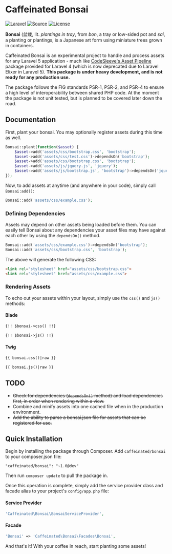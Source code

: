 Caffeinated Bonsai
====================
[![Laravel](https://img.shields.io/badge/Laravel-5.0-orange.svg?style=flat-square)](http://laravel.com)
[![Source](http://img.shields.io/badge/source-caffeinated/bonsai-blue.svg?style=flat-square)](https://github.com/caffeinated/bonsai)
[![License](http://img.shields.io/badge/license-MIT-brightgreen.svg?style=flat-square)](https://tldrlegal.com/license/mit-license)

**Bonsai** (盆栽, lit. *plantings in tray*, from *bon*, a tray or low-sided pot and *sai*, a planting or plantings, is a Japanese art form using miniature trees grown in containers.

Caffeinated Bonsai is an experimental project to handle and process assets for any Laravel 5 application - much like [CodeSleeve's Asset Pipeline](https://github.com/CodeSleeve/asset-pipeline) package provided for Laravel 4 (which is now deprecated due to Laravel Elixer in Laravel 5). **This package is under heavy development, and is not ready for any production use.**

The package follows the FIG standards PSR-1, PSR-2, and PSR-4 to ensure a high level of interoperability between shared PHP code. At the moment the package is not unit tested, but is planned to be covered later down the road.

Documentation
-------------
First, plant your bonsai. You may optionally register assets during this time as well.

```php
Bonsai::plant(function($asset) {
	$asset->add('assets/css/bootstrap.css', 'bootstrap');
	$asset->add('assets/css/test.css')->dependsOn('bootstrap');
	$asset->add('assets/css/bootstrap.css', 'bootstrap');                // Duplicate assets will be caught and ignored.
	$asset->add('assets/js/jquery.js', 'jquery');
	$asset->add('assets/js/bootstrap.js', 'bootstrap')->dependsOn('jquery');
});
```

Now, to add assets at anytime (and anywhere in your code), simply call `Bonsai:add()`:

```php
Bonsai::add('assets/css/example.css');
```

### Defining Dependencies
Assets may depend on other assets being loaded before them. You can easily tell Bonsai about any dependencies your asset files may have against each other by using the `dependsOn()` method.

```php
Bonsai::add('assets/css/example.css')->dependsOn('bootstrap');
Bonsai::add('assets/css/bootstrap.css', 'bootstrap');
```

The above will generate the following CSS:

```html
<link rel="stylesheet" href="assets/css/bootstrap.css">
<link rel="stylesheet" href="assets/css/example.css">
```

### Rendering Assets
To echo out your assets within your layout, simply use the `css()` and `js()` methods:

#### Blade

```html
{!! $bonsai->css() !!}

{!! $bonsai->js() !!}
```

#### Twig

```html
{{ bonsai.css()|raw }}

{{ bonsai.js()|raw }}
```

TODO
----
- ~~Check for dependencies (`dependsOn()` method) and load dependencies first, in order when rendering within a view.~~
- Combine and minify assets into one cached file when in the production environment.
- ~~Add the ability to parse a bonsai.json file for assets that can be registered for use.~~

Quick Installation
------------------
Begin by installing the package through Composer. Add `caffeinated/bonsai` to your composer.json file:

```
"caffeinated/bonsai": "~1.0@dev"
```

Then run `composer update` to pull the package in.

Once this operation is complete, simply add the service provider class and facade alias to your project's `config/app.php` file:

#### Service Provider

```php
'Caffeinated\Bonsai\BonsaiServiceProvider',
```

#### Facade

```php
'Bonsai' => 'Caffeinated\Bonsai\Facades\Bonsai',
```

And that's it! With your coffee in reach, start planting some assets!
